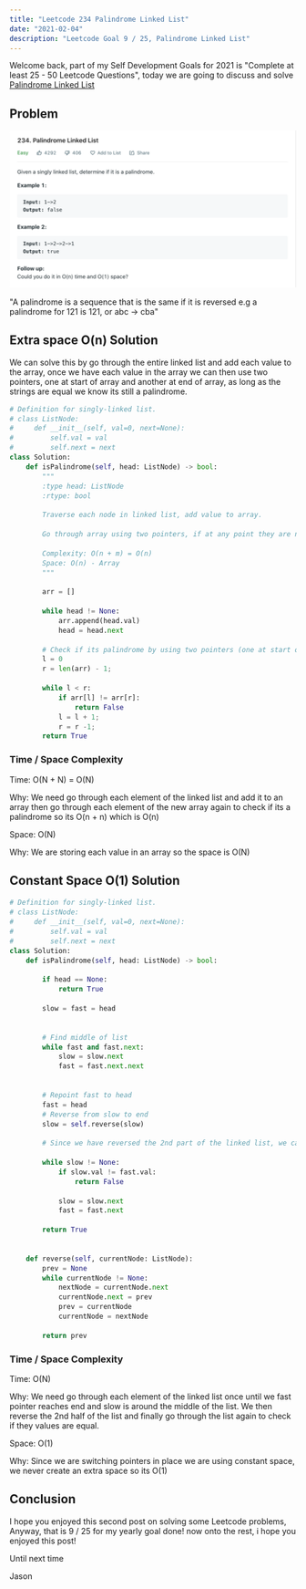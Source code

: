 ```yaml
---
title: "Leetcode 234 Palindrome Linked List"
date: "2021-02-04"
description: "Leetcode Goal 9 / 25, Palindrome Linked List"
---
```


Welcome back, part of my Self Development Goals for 2021 is "Complete at least 25 - 50 Leetcode Questions", today we are going to discuss and solve [Palindrome Linked List](https://leetcode.com/problems/palindrome-linked-list/)

## Problem

![Palindrome Linked List](./images/palindrome-linked-list.png)

"A palindrome is a sequence that is the same if it is reversed e.g a palindrome for 121 is 121, or abc -> cba"

## Extra space O(n) Solution

We can solve this by go through the entire linked list and add each value to the array, once we have each value in the array we can then use two pointers, one at start of array and another at end of array, as long as the strings are equal we know its still a palindrome.

```py
# Definition for singly-linked list.
# class ListNode:
#     def __init__(self, val=0, next=None):
#         self.val = val
#         self.next = next
class Solution:
    def isPalindrome(self, head: ListNode) -> bool:
        """
        :type head: ListNode
        :rtype: bool

        Traverse each node in linked list, add value to array.

        Go through array using two pointers, if at any point they are not the same return false, if we make it to end of list return True

        Complexity: O(n + m) = O(n)
        Space: O(n) - Array
        """

        arr = []

        while head != None:
            arr.append(head.val)
            head = head.next

        # Check if its palindrome by using two pointers (one at start of array and one at end, comparing them as we go)
        l = 0
        r = len(arr) - 1;

        while l < r:
            if arr[l] != arr[r]:
                return False
            l = l + 1;
            r = r -1;
        return True
```

### Time / Space Complexity

Time: O(N + N) = O(N)

Why: We need go through each element of the linked list and add it to an array then go through each element of the new array again to check if its a palindrome so its O(n + n) which is O(n)

Space: O(N)

Why: We are storing each value in an array so the space is O(N)

## Constant Space O(1) Solution

<!-- TODO -->

```py
# Definition for singly-linked list.
# class ListNode:
#     def __init__(self, val=0, next=None):
#         self.val = val
#         self.next = next
class Solution:
    def isPalindrome(self, head: ListNode) -> bool:

        if head == None:
            return True

        slow = fast = head


        # Find middle of list
        while fast and fast.next:
            slow = slow.next
            fast = fast.next.next


        # Repoint fast to head
        fast = head
        # Reverse from slow to end
        slow = self.reverse(slow)

        # Since we have reversed the 2nd part of the linked list, we can now go through each node and compare slow and fast values, fast will point to start -> middle, slow will point from middle to end (reversed)

        while slow != None:
            if slow.val != fast.val:
                return False

            slow = slow.next
            fast = fast.next

        return True


    def reverse(self, currentNode: ListNode):
        prev = None
        while currentNode != None:
            nextNode = currentNode.next
            currentNode.next = prev
            prev = currentNode
            currentNode = nextNode

        return prev
```

### Time / Space Complexity

Time: O(N)

Why: We need go through each element of the linked list once until we fast pointer reaches end and slow is around the middle of the list. We then reverse the 2nd half of the list and finally go through the list again to check if they values are equal.

Space: O(1)

Why: Since we are switching pointers in place we are using constant space, we never create an extra space so its O(1)

## Conclusion

I hope you enjoyed this second post on solving some Leetcode problems, Anyway, that is 9 / 25 for my yearly goal done! now onto the rest, i hope you enjoyed this post!

Until next time

Jason
